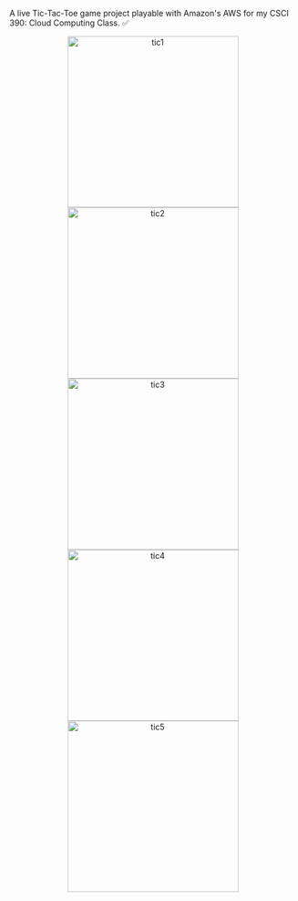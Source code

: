A live Tic-Tac-Toe game project playable with Amazon's AWS  for my CSCI 390: Cloud Computing Class. ✅


<p align = "center">
<img width = "300" height = "300" alt="tic1" src="https://user-images.githubusercontent.com/24784219/181700843-d9d629a3-e33c-49bf-95c3-8ec4422cb04c.png">
<img width = "300" height = "300" alt="tic2" src="https://user-images.githubusercontent.com/24784219/181700847-31fc5d72-5e7f-46d2-9720-d9225f49ef09.png">
<img width = "300" height = "300" alt="tic3" src="https://user-images.githubusercontent.com/24784219/181700850-f78c5e41-a6e6-4454-94ca-2601612421d7.png">
<img width = "300" height = "300" alt="tic4" src="https://user-images.githubusercontent.com/24784219/181700852-1e23b8e9-4493-48f1-8614-89ead142b0b4.png">
<img width = "300" height = "300" alt="tic5" src="https://user-images.githubusercontent.com/24784219/181700857-d37b932b-4173-4a51-8bfb-04cc5999145f.png">
</p>
